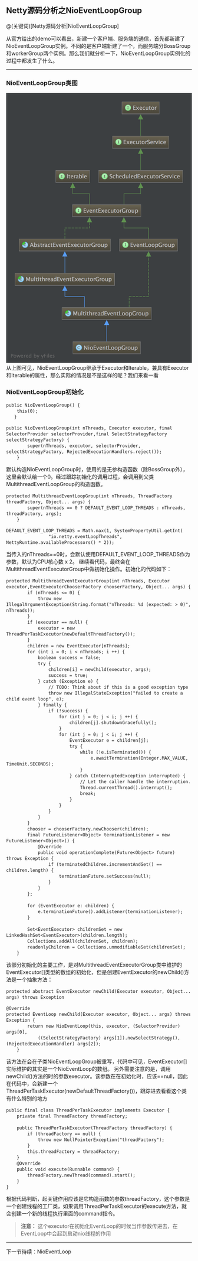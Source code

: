 ## Netty源码分析之NioEventLoopGroup

@(关键词)[Netty源码分析|NioEventLoopGroup]

从官方给出的demo可以看出，新建一个客户端、服务端的通信，首先都新建了NioEventLoopGroup实例。不同的是客户端新建了一个，而服务端分BossGroup和workerGroup两个实例。那么我们就分析一下，NioEventLoopGroup实例化的过程中都发生了什么。

-------------------

### NioEventLoopGroup类图

![Alt text](./NioEventLoopGroup.png)
从上图可见，NioEventLoopGroup继承于Executor和Iterable，兼具有Executor和Iterable的属性，那么实际的情况是不是这样的呢？我们来看一看
### NioEventLoopGroup初始化
``` 
public NioEventLoopGroup() {
    this(0);
   }
```
``` 
public NioEventLoopGroup(int nThreads, Executor executor, final SelectorProvider selectorProvider,final SelectStrategyFactory selectStrategyFactory) {
        super(nThreads, executor, selectorProvider, selectStrategyFactory, RejectedExecutionHandlers.reject());
    }
```
默认构造NioEventLoopGroup时，使用的是无参构造函数（除BossGroup外），这里会默认给一个0。经过跟踪初始化的调用过程，会调用到父类MultithreadEventLoopGroup的构造函数。
```  
protected MultithreadEventLoopGroup(int nThreads, ThreadFactory threadFactory, Object... args) {
        super(nThreads == 0 ? DEFAULT_EVENT_LOOP_THREADS : nThreads, threadFactory, args);
    }
```
``` 
DEFAULT_EVENT_LOOP_THREADS = Math.max(1, SystemPropertyUtil.getInt(
                "io.netty.eventLoopThreads", NettyRuntime.availableProcessors() * 2));
```
当传入的nThreads==0时，会默认使用DEFAULT_EVENT_LOOP_THREADS作为参数，默认为CPU核心数 x 2。
继续看代码，最终会在MultithreadEventExecutorGroup中做初始化操作。初始化的代码如下：
``` 
protected MultithreadEventExecutorGroup(int nThreads, Executor executor,EventExecutorChooserFactory chooserFactory, Object... args) {
        if (nThreads <= 0) {
            throw new IllegalArgumentException(String.format("nThreads: %d (expected: > 0)", nThreads));
        }
        if (executor == null) {
            executor = new ThreadPerTaskExecutor(newDefaultThreadFactory());
        }
        children = new EventExecutor[nThreads];
        for (int i = 0; i < nThreads; i ++) {
            boolean success = false;
            try {
                children[i] = newChild(executor, args);
                success = true;
            } catch (Exception e) {
                // TODO: Think about if this is a good exception type
                throw new IllegalStateException("failed to create a child event loop", e);
            } finally {
                if (!success) {
                    for (int j = 0; j < i; j ++) {
                        children[j].shutdownGracefully();
                    }
                    for (int j = 0; j < i; j ++) {
                        EventExecutor e = children[j];
                        try {
                            while (!e.isTerminated()) {
                                e.awaitTermination(Integer.MAX_VALUE, TimeUnit.SECONDS);
                            }
                        } catch (InterruptedException interrupted) {
                            // Let the caller handle the interruption.
                            Thread.currentThread().interrupt();
                            break;
                        }
                    }
                }
            }
        }
        chooser = chooserFactory.newChooser(children);
        final FutureListener<Object> terminationListener = new FutureListener<Object>() {
            @Override
            public void operationComplete(Future<Object> future) throws Exception {
                if (terminatedChildren.incrementAndGet() == children.length) {
                    terminationFuture.setSuccess(null);
                }
            }
        };

        for (EventExecutor e: children) {
            e.terminationFuture().addListener(terminationListener);
        }

        Set<EventExecutor> childrenSet = new LinkedHashSet<EventExecutor>(children.length);
        Collections.addAll(childrenSet, children);
        readonlyChildren = Collections.unmodifiableSet(childrenSet);
    }
```
该部分初始化的主要工作，是对MultithreadEventExecutorGroup类中维护的EventExecutor[]类型的数组的初始化，但是创建EventExecutor的newChild()方法是一个抽象方法：
```
protected abstract EventExecutor newChild(Executor executor, Object... args) throws Exception
```
```
@Override
protected EventLoop newChild(Executor executor, Object... args) throws Exception {
        return new NioEventLoop(this, executor, (SelectorProvider) args[0],
            ((SelectStrategyFactory) args[1]).newSelectStrategy(), (RejectedExecutionHandler) args[2]);
    }
```
该方法在会在子类NioEventLoopGroup被重写，代码中可见，EventExecutor[]实际维护的其实是一个NioEventLoop的数组。
另外需要注意的是，调用newChild()方法的时的参数executor。该参数在在初始化时，应该==null，因此在代码中，会新建一个ThreadPerTaskExecutor(newDefaultThreadFactory())，跟踪进去看看这个类有什么特别的地方
```
public final class ThreadPerTaskExecutor implements Executor {
    private final ThreadFactory threadFactory;

    public ThreadPerTaskExecutor(ThreadFactory threadFactory) {
        if (threadFactory == null) {
            throw new NullPointerException("threadFactory");
        }
        this.threadFactory = threadFactory;
    }
    @Override
    public void execute(Runnable command) {
        threadFactory.newThread(command).start();
    }
}
```
根据代码判断，起关键作用应该是它构造函数的参数threadFactory，这个参数是一个创建线程的工厂类，如果调用ThreadPerTaskExecutor的execute方法，就会创建一个新的线程执行里面的command指令。
>**注意：** 这个executor在初始化EventLoop的时候当作参数传进去，在EventLoop中会起到启动nio线程的作用

------
下一节待续：NioEventLoop

